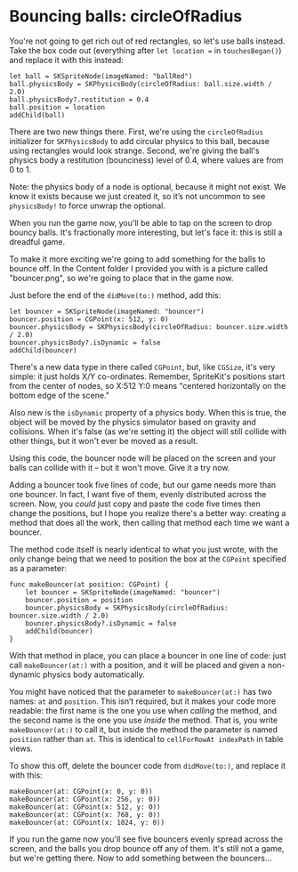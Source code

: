 # Bouncing balls: circleOfRadius

You're not going to get rich out of red rectangles, so let's use balls instead. Take the box code out (everything after `let location =` in `touchesBegan()`) and replace it with this instead:

    let ball = SKSpriteNode(imageNamed: "ballRed")
    ball.physicsBody = SKPhysicsBody(circleOfRadius: ball.size.width / 2.0)
    ball.physicsBody?.restitution = 0.4
    ball.position = location
    addChild(ball)

There are two new things there. First, we're using the `circleOfRadius` initializer for `SKPhysicsBody` to add circular physics to this ball, because using rectangles would look strange. Second, we're giving the ball's physics body a restitution (bounciness) level of 0.4, where values are from 0 to 1.

Note: the physics body of a node is optional, because it might not exist. We know it exists because we just created it, so it’s not uncommon to see `physicsBody!` to force unwrap the optional.

When you run the game now, you'll be able to tap on the screen to drop bouncy balls. It's fractionally more interesting, but let's face it: this is still a dreadful game.

To make it more exciting we're going to add something for the balls to bounce off. In the Content folder I provided you with is a picture called "bouncer.png", so we're going to place that in the game now.

Just before the end of the `didMove(to:)` method, add this:

    let bouncer = SKSpriteNode(imageNamed: "bouncer")
    bouncer.position = CGPoint(x: 512, y: 0)
    bouncer.physicsBody = SKPhysicsBody(circleOfRadius: bouncer.size.width / 2.0)
    bouncer.physicsBody?.isDynamic = false
    addChild(bouncer)

There's a new data type in there called `CGPoint`, but, like `CGSize`, it's very simple: it just holds X/Y co-ordinates. Remember, SpriteKit's positions start from the center of nodes, so X:512 Y:0 means "centered horizontally on the bottom edge of the scene."

Also new is the `isDynamic` property of a physics body. When this is true, the object will be moved by the physics simulator based on gravity and collisions. When it's false (as we're setting it) the object will still collide with other things, but it won't ever be moved as a result.

Using this code, the bouncer node will be placed on the screen and your balls can collide with it – but it won't move. Give it a try now.

Adding a bouncer took five lines of code, but our game needs more than one bouncer. In fact, I want five of them, evenly distributed across the screen. Now, you *could* just copy and paste the code five times then change the positions, but I hope you realize there's a better way: creating a method that does all the work, then calling that method each time we want a bouncer.

The method code itself is nearly identical to what you just wrote, with the only change being that we need to position the box at the `CGPoint` specified as a parameter:

    func makeBouncer(at position: CGPoint) {
        let bouncer = SKSpriteNode(imageNamed: "bouncer")
        bouncer.position = position
        bouncer.physicsBody = SKPhysicsBody(circleOfRadius: bouncer.size.width / 2.0)
        bouncer.physicsBody?.isDynamic = false
        addChild(bouncer)
    }

With that method in place, you can place a bouncer in one line of code: just call `makeBouncer(at:)` with a position, and it will be placed and given a non-dynamic physics body automatically.

You might have noticed that the parameter to `makeBouncer(at:)` has two names: `at` and `position`. This isn’t required, but it makes your code more readable: the first name is the one you use when *calling* the method, and the second name is the one you use *inside* the method. That is, you write `makeBouncer(at:)` to call it, but inside the method the parameter is named `position` rather than `at`. This is identical to `cellForRowAt indexPath` in table views.

To show this off, delete the bouncer code from `didMove(to:)`, and replace it with this:

    makeBouncer(at: CGPoint(x: 0, y: 0))
    makeBouncer(at: CGPoint(x: 256, y: 0))
    makeBouncer(at: CGPoint(x: 512, y: 0))
    makeBouncer(at: CGPoint(x: 768, y: 0))
    makeBouncer(at: CGPoint(x: 1024, y: 0))

If you run the game now you'll see five bouncers evenly spread across the screen, and the balls you drop bounce off any of them. It's still not a game, but we're getting there. Now to add something between the bouncers…
